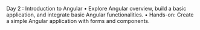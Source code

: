 Day 2 : Introduction to Angular
• Explore Angular overview, build a basic application, and integrate basic Angular functionalities.
• Hands-on: Create a simple Angular application with forms and components.

